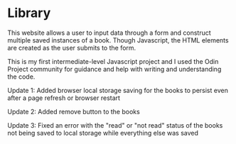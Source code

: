 # Library

This website allows a user to input data through a form and construct multiple saved instances of a book. Though Javascript, the HTML elements are created as the user submits to the form.

This is my first intermediate-level Javascript project and I used the Odin Project community for guidance and help with writing and understanding the code.

Update 1: Added browser local storage saving for the books to persist even after a page refresh or browser restart

Update 2: Added remove button to the books

Update 3: Fixed an error with the "read" or "not read" status of the books not being saved to local storage while everything else was saved
